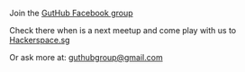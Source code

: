 Join the [GutHub Facebook group](www.facebook.com/groups/guthub/)

Check there when is a next meetup and come play with us to [Hackerspace.sg](http://hackerspace.sg/) 

Or ask more at: guthubgroup@gmail.com
